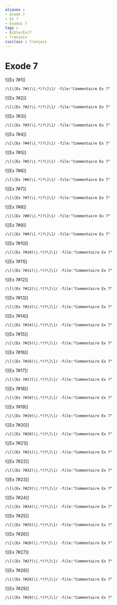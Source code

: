 ```yaml
---
aliases : 
- Exode 7
- Ex 7
- Exodus 7
tags : 
- Bible/Ex/7
- français
cssclass : français
---
```


# Exode 7

![[Ex 7#1]]

```query
/\[\[Ex 7#1(\|.*)?\]\]/ -file:"Commentaire Ex 7"
```

![[Ex 7#2]]

```query
/\[\[Ex 7#2(\|.*)?\]\]/ -file:"Commentaire Ex 7"
```

![[Ex 7#3]]

```query
/\[\[Ex 7#3(\|.*)?\]\]/ -file:"Commentaire Ex 7"
```

![[Ex 7#4]]

```query
/\[\[Ex 7#4(\|.*)?\]\]/ -file:"Commentaire Ex 7"
```

![[Ex 7#5]]

```query
/\[\[Ex 7#5(\|.*)?\]\]/ -file:"Commentaire Ex 7"
```

![[Ex 7#6]]

```query
/\[\[Ex 7#6(\|.*)?\]\]/ -file:"Commentaire Ex 7"
```

![[Ex 7#7]]

```query
/\[\[Ex 7#7(\|.*)?\]\]/ -file:"Commentaire Ex 7"
```

![[Ex 7#8]]

```query
/\[\[Ex 7#8(\|.*)?\]\]/ -file:"Commentaire Ex 7"
```

![[Ex 7#9]]

```query
/\[\[Ex 7#9(\|.*)?\]\]/ -file:"Commentaire Ex 7"
```

![[Ex 7#10]]

```query
/\[\[Ex 7#10(\|.*)?\]\]/ -file:"Commentaire Ex 7"
```

![[Ex 7#11]]

```query
/\[\[Ex 7#11(\|.*)?\]\]/ -file:"Commentaire Ex 7"
```

![[Ex 7#12]]

```query
/\[\[Ex 7#12(\|.*)?\]\]/ -file:"Commentaire Ex 7"
```

![[Ex 7#13]]

```query
/\[\[Ex 7#13(\|.*)?\]\]/ -file:"Commentaire Ex 7"
```

![[Ex 7#14]]

```query
/\[\[Ex 7#14(\|.*)?\]\]/ -file:"Commentaire Ex 7"
```

![[Ex 7#15]]

```query
/\[\[Ex 7#15(\|.*)?\]\]/ -file:"Commentaire Ex 7"
```

![[Ex 7#16]]

```query
/\[\[Ex 7#16(\|.*)?\]\]/ -file:"Commentaire Ex 7"
```

![[Ex 7#17]]

```query
/\[\[Ex 7#17(\|.*)?\]\]/ -file:"Commentaire Ex 7"
```

![[Ex 7#18]]

```query
/\[\[Ex 7#18(\|.*)?\]\]/ -file:"Commentaire Ex 7"
```

![[Ex 7#19]]

```query
/\[\[Ex 7#19(\|.*)?\]\]/ -file:"Commentaire Ex 7"
```

![[Ex 7#20]]

```query
/\[\[Ex 7#20(\|.*)?\]\]/ -file:"Commentaire Ex 7"
```

![[Ex 7#21]]

```query
/\[\[Ex 7#21(\|.*)?\]\]/ -file:"Commentaire Ex 7"
```

![[Ex 7#22]]

```query
/\[\[Ex 7#22(\|.*)?\]\]/ -file:"Commentaire Ex 7"
```

![[Ex 7#23]]

```query
/\[\[Ex 7#23(\|.*)?\]\]/ -file:"Commentaire Ex 7"
```

![[Ex 7#24]]

```query
/\[\[Ex 7#24(\|.*)?\]\]/ -file:"Commentaire Ex 7"
```

![[Ex 7#25]]

```query
/\[\[Ex 7#25(\|.*)?\]\]/ -file:"Commentaire Ex 7"
```

![[Ex 7#26]]

```query
/\[\[Ex 7#26(\|.*)?\]\]/ -file:"Commentaire Ex 7"
```

![[Ex 7#27]]

```query
/\[\[Ex 7#27(\|.*)?\]\]/ -file:"Commentaire Ex 7"
```

![[Ex 7#28]]

```query
/\[\[Ex 7#28(\|.*)?\]\]/ -file:"Commentaire Ex 7"
```

![[Ex 7#29]]

```query
/\[\[Ex 7#29(\|.*)?\]\]/ -file:"Commentaire Ex 7"
```

